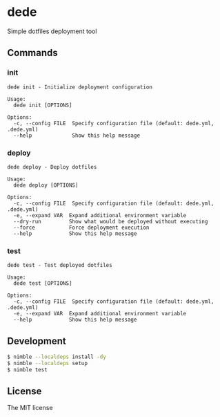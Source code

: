 # dede

Simple dotfiles deployment tool

## Commands

### init

```
dede init - Initialize deployment configuration

Usage:
  dede init [OPTIONS]

Options:
  -c, --config FILE  Specify configuration file (default: dede.yml, .dede.yml)
  --help             Show this help message
```

### deploy

```
dede deploy - Deploy dotfiles

Usage:
  dede deploy [OPTIONS]

Options:
  -c, --config FILE  Specify configuration file (default: dede.yml, .dede.yml)
  -e, --expand VAR  Expand additional environment variable
  --dry-run         Show what would be deployed without executing
  --force           Force deployment execution
  --help            Show this help message
```

### test

```
dede test - Test deployed dotfiles

Usage:
  dede test [OPTIONS]

Options:
  -c, --config FILE  Specify configuration file (default: dede.yml, .dede.yml)
  -e, --expand VAR  Expand additional environment variable
  --help            Show this help message
```

## Development

```sh
$ nimble --localdeps install -dy
$ nimble --localdeps setup
$ nimble test
```

## License

The MIT license
